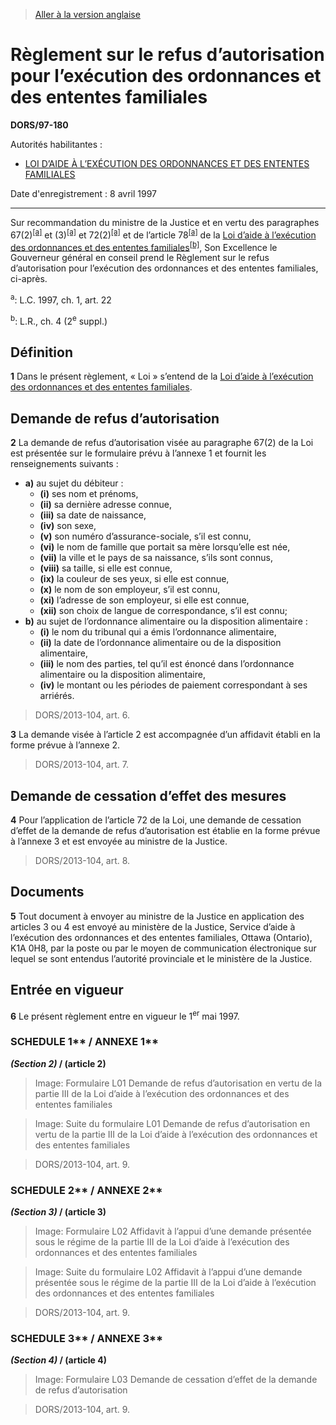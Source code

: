 > [Aller à la version anglaise](/en/Regulations/Statutory%20Orders%20and%20Regulations/97/180.md)

# Règlement sur le refus d’autorisation pour l’exécution des ordonnances et des ententes familiales

**DORS/97-180**

Autorités habilitantes : 
- [LOI D’AIDE À L’EXÉCUTION DES ORDONNANCES ET DES ENTENTES FAMILIALES](/fr/Lois/Lois%20du%20Canada/1985/ch.%204%20(2e%20suppl.).md)

Date d'enregistrement : 8 avril 1997

----------

Sur recommandation du ministre de la Justice et en vertu des paragraphes 67(2)<sup><a href='#fna_f'>[a]</a></sup> et (3)<sup><a href='#fna_f'>[a]</a></sup> et 72(2)<sup><a href='#fna_f'>[a]</a></sup> et de l’article 78<sup><a href='#fna_f'>[a]</a></sup> de la [Loi d’aide à l’exécution des ordonnances et des ententes familiales](/fr/Lois/Lois%20du%20Canada/1985/ch.%204%20(2e%20suppl.).md)<sup><a href='#fnb_f'>[b]</a></sup>, Son Excellence le Gouverneur général en conseil prend le Règlement sur le refus d’autorisation pour l’exécution des ordonnances et des ententes familiales, ci-après.

<a name='fna_f'><sup>a</sup></a>: L.C. 1997, ch. 1, art. 22<br />

<a name='fnb_f'><sup>b</sup></a>: L.R., ch. 4 (2<sup>e</sup> suppl.)<br />




## Définition


**1** Dans le présent règlement, « Loi » s’entend de la [Loi d’aide à l’exécution des ordonnances et des ententes familiales](/fr/Lois/Lois%20du%20Canada/1985/ch.%204%20(2e%20suppl.).md).




## Demande de refus d’autorisation


**2** La demande de refus d’autorisation visée au paragraphe 67(2) de la Loi est présentée sur le formulaire prévu à l’annexe 1 et fournit les renseignements suivants :
- **a)** au sujet du débiteur :
	- **(i)** ses nom et prénoms,
	- **(ii)** sa dernière adresse connue,
	- **(iii)** sa date de naissance,
	- **(iv)** son sexe,
	- **(v)** son numéro d’assurance-sociale, s’il est connu,
	- **(vi)** le nom de famille que portait sa mère lorsqu’elle est née,
	- **(vii)** la ville et le pays de sa naissance, s’ils sont connus,
	- **(viii)** sa taille, si elle est connue,
	- **(ix)** la couleur de ses yeux, si elle est connue,
	- **(x)** le nom de son employeur, s’il est connu,
	- **(xi)** l’adresse de son employeur, si elle est connue,
	- **(xii)** son choix de langue de correspondance, s’il est connu;
- **b)** au sujet de l’ordonnance alimentaire ou la disposition alimentaire :
	- **(i)** le nom du tribunal qui a émis l’ordonnance alimentaire,
	- **(ii)** la date de l’ordonnance alimentaire ou de la disposition alimentaire,
	- **(iii)** le nom des parties, tel qu’il est énoncé dans l’ordonnance alimentaire ou la disposition alimentaire,
	- **(iv)** le montant ou les périodes de paiement correspondant à ses arriérés.
> DORS/2013-104, art. 6.




**3** La demande visée à l’article 2 est accompagnée d’un affidavit établi en la forme prévue à l’annexe 2.
> DORS/2013-104, art. 7.





## Demande de cessation d’effet des mesures


**4** Pour l’application de l’article 72 de la Loi, une demande de cessation d’effet de la demande de refus d’autorisation est établie en la forme prévue à l’annexe 3 et est envoyée au ministre de la Justice.
> DORS/2013-104, art. 8.





## Documents


**5** Tout document à envoyer au ministre de la Justice en application des articles 3 ou 4 est envoyé au ministère de la Justice, Service d’aide à l’exécution des ordonnances et des ententes familiales, Ottawa (Ontario), K1A 0H8, par la poste ou par le moyen de communication électronique sur lequel se sont entendus l’autorité provinciale et le ministère de la Justice.




## Entrée en vigueur


**6** Le présent règlement entre en vigueur le 1<sup>er</sup> mai 1997.




### SCHEDULE 1** / ANNEXE 1** 
***(Section 2)* / (article 2)**
> Image: Formulaire L01 Demande de refus d’autorisation en vertu de la partie III de la Loi d’aide à l’exécution des ordonnances et des ententes familiales

> Image: Suite du formulaire L01 Demande de refus d’autorisation en vertu de la partie III de la Loi d’aide à l’exécution des ordonnances et des ententes familiales

> DORS/2013-104, art. 9.




### SCHEDULE 2** / ANNEXE 2** 
***(Section 3)* / (article 3)**
> Image: Formulaire L02 Affidavit à l’appui d’une demande présentée sous le régime de la partie III de la Loi d’aide à l’exécution des ordonnances et des ententes familiales

> Image: Suite du formulaire L02 Affidavit à l’appui d’une demande présentée sous le régime de la partie III de la Loi d’aide à l’exécution des ordonnances et des ententes familiales

> DORS/2013-104, art. 9.




### SCHEDULE 3** / ANNEXE 3** 
***(Section 4)* / (article 4)**
> Image: Formulaire L03 Demande de cessation d’effet de la demande de refus d’autorisation

> DORS/2013-104, art. 9.


